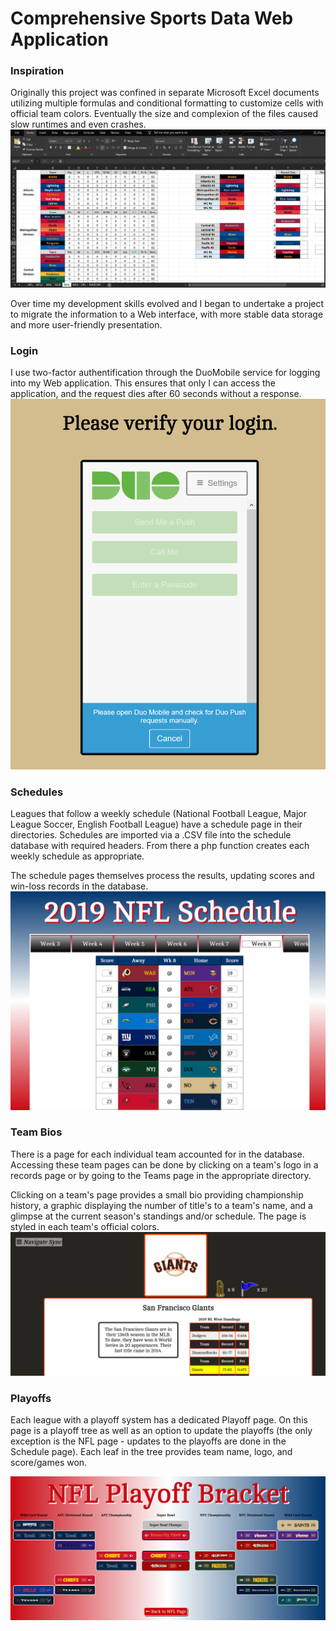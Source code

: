 # Comprehensive Sports Data Web Application


### Inspiration
Originally this project was confined in separate Microsoft Excel documents utilizing multiple formulas and conditional formatting to customize cells with official team colors. Eventually the size and complexion of the files caused slow runtimes and even crashes.
![Original](Screenshots/Excel.PNG)

Over time my development skills evolved and I began to undertake a project to migrate the information to a Web interface, with more stable data storage and more user-friendly presentation.

### Login
I use two-factor authentification through the DuoMobile service for logging into my Web application. This ensures that only I can access the application, and the request dies after 60 seconds without a response.
![Verify](Screenshots/twofactor.PNG)

### Schedules
Leagues that follow a weekly schedule (National Football League, Major League Soccer, English Football League) have a schedule page in their directories. Schedules are imported via a .CSV file into the schedule database with required headers. From there a php function creates each weekly schedule as appropriate.

The schedule pages themselves process the results, updating scores and win-loss records in the database.
![Schedule](Screenshots/nflsched.PNG)

### Team Bios
There is a page for each individual team accounted for in the database. Accessing these team pages can be done by clicking on a team's logo in a records page or by going to the Teams page in the appropriate directory.

Clicking on a team's page provides a small bio providing championship history, a graphic displaying the number of title's to a team's name, and a glimpse at the current season's standings and/or schedule. The page is styled in each team's official colors.
![Team](Screenshots/teampage.PNG)

### Playoffs
Each league with a playoff system has a dedicated Playoff page. On this page is a playoff tree as well as an option to update the playoffs (the only exception is the NFL page - updates to the playoffs are done in the Schedule page). Each leaf in the tree provides team name, logo, and score/games won.

![Playoffs](Screenshots/Bracket.PNG)